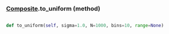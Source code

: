 ### [Composite](Composite.md).to_uniform (method)


```py

def to_uniform(self, sigma=1.0, N=1000, bins=10, range=None)

```


